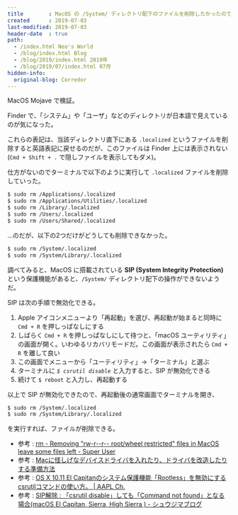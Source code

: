 ```yaml
---
title        : MacOS の /System/ ディレクトリ配下のファイルを削除したかったので SIP を解除した
created      : 2019-07-03
last-modified: 2019-07-03
header-date  : true
path:
  - /index.html Neo's World
  - /blog/index.html Blog
  - /blog/2019/index.html 2019年
  - /blog/2019/07/index.html 07月
hidden-info:
  original-blog: Corredor
---
```


MacOS Mojave で検証。

Finder で、「システム」や「ユーザ」などのディレクトリが日本語で見えているのが気になった。

これらの表記は、当該ディレクトリ直下にある `.localized` というファイルを削除すると英語表記に戻せるのだが、このファイルは Finder 上には表示されない (`Cmd + Shift + .` で隠しファイルを表示してもダメ)。

仕方がないのでターミナルで以下のように実行して `.localized` ファイルを削除していった。

```bash
$ sudo rm /Applications/.localized
$ sudo rm /Applications/Utilities/.localized
$ sudo rm /Library/.localized
$ sudo rm /Users/.localized
$ sudo rm /Users/Shared/.localized
```

…のだが、以下の2つだけがどうしても削除できなかった。

```bash
$ sudo rm /System/.localized
$ sudo rm /System/Library/.localized
```

調べてみると、MacOS に搭載されている **SIP (System Integrity Protection)** という保護機能があると、`/System/` ディレクトリ配下の操作ができないようだ。

SIP は次の手順で無効化できる。

1. Apple アイコンメニューより「再起動」を選び、再起動が始まると同時に `Cmd + R` を押しっぱなしにする
2. しばらく `Cmd + R` を押しっぱなしにして待つと、「macOS ユーティリティ」の画面が開く。いわゆるリカバリモードだ。この画面が表示されたら `Cmd + R` を離して良い
3. この画面でメニューから「ユーティリティ」→「ターミナル」と選ぶ
4. ターミナルに *`$ csrutil disable`* と入力すると、SIP が無効化できる
5. 続けて `$ reboot` と入力し、再起動する

以上で SIP が無効化できたので、再起動後の通常画面でターミナルを開き、

```bash
$ sudo rm /System/.localized
$ sudo rm /System/Library/.localized
```

を実行すれば、ファイルが削除できる。

- 参考 : [rm - Removing "rw-r--r-- root/wheel restricted" files in MacOS leave some files left - Super User](https://superuser.com/questions/1362025/removing-rw-r-r-root-wheel-restricted-files-in-macos-leave-some-files-left)
- 参考 : [Macに怪しげなデバイスドライバを入れたり、ドライバを改造したりする準備方法](https://leico.github.io/TechnicalNote/Mac/csrutil)
- 参考 : [OS X 10.11 El Capitanのシステム保護機能「Rootless」を無効にするcsrutilコマンドの使い方。 | AAPL Ch.](https://applech2.com/archives/46435268.html)
- 参考 : [SIP解除 : 「csrutil disable」しても「Command not found」となる場合(macOS El Capitan, Sierra, High Sierra ) - シュウジマブログ](https://www.shujima.work/entry/2017/04/16/171445)
